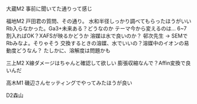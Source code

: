 
大蔵M2
事前に聞いてた通りって感じ

福地M2
戸田君の質問、その通り。
水和半径しっかり調べてもらったほうがいい
Rb入らなかった。Ga3+未来ある？どうなのか
テーマ今から変えるのは…
6~7割入ればOK？XAFSが映るかどうか
溶媒は水で良いのか？
邨次先生 -> SEMでRbみなよ。そりゃそう
交換するときの溶媒、水でいいの？溶媒中のイオンの易動度どうなん？
たしかに、溶解度は問題かも

三上M2
X線ダメージはちゃんと確認して欲しい
膨張収縮なんで？Affin変換で良いんだ

高木M1
磯辺さんセッティングでやってみたほうが良い

D2森山

